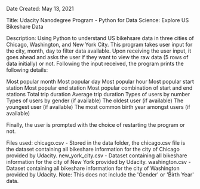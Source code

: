 Date Created: May 13, 2021

Title: Udacity Nanodegree Program - Python for Data Science: Explore US Bikeshare Data

Description:
Using Python to understand US bikehsare data in three cities of Chicago, Washington, and New York City. This program takes user input for the city, month, day to filter data available.
Upon receiving the user input, it goes ahead and asks the user if they want to view the raw data (5 rows of data initially) or not. Following the input received, the program prints the following details:

Most popular month
Most popular day
Most popular hour
Most popular start station
Most popular end station
Most popular combination of start and end stations
Total trip duration
Average trip duration
Types of users by number
Types of users by gender (if available)
The oldest user (if available)
The youngest user (if available)
The most common birth year amongst users (if available)

Finally, the user is prompted with the choice of restarting the program or not.


Files used:
chicago.csv - Stored in the data folder, the chicago.csv file is the dataset containing all bikeshare information for the city of Chicago provided by Udacity.
new_york_city.csv - Dataset containing all bikeshare information for the city of New York provided by Udacity.
washington.csv - Dataset containing all bikeshare information for the city of Washington provided by Udacity. Note: This does not include the 'Gender' or 'Birth Year' data.




